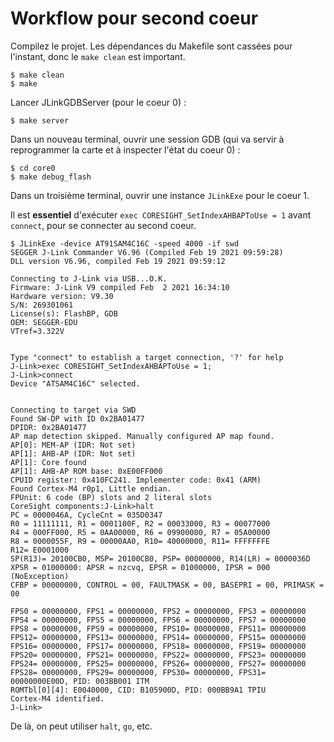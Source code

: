 # Workflow pour second coeur

Compilez le projet.
Les dépendances du Makefile sont cassées pour l'instant, donc le `make clean` est important.

```
$ make clean 
$ make
```


Lancer JLinkGDBServer (pour le coeur 0) :

```
$ make server
```

Dans un nouveau terminal, ouvrir une session GDB (qui va servir à reprogrammer la carte et à inspecter l'état du coeur 0) :

```
$ cd core0
$ make debug_flash
```

Dans un troisième terminal, ouvrir une instance `JLinkExe` pour le coeur 1.

Il est **essentiel** d'exécuter `exec CORESIGHT_SetIndexAHBAPToUse = 1` avant
`connect`, pour se connecter au second coeur.

```
$ JLinkExe -device AT91SAM4C16C -speed 4000 -if swd
SEGGER J-Link Commander V6.96 (Compiled Feb 19 2021 09:59:28)
DLL version V6.96, compiled Feb 19 2021 09:59:12

Connecting to J-Link via USB...O.K.
Firmware: J-Link V9 compiled Feb  2 2021 16:34:10
Hardware version: V9.30
S/N: 269301061
License(s): FlashBP, GDB
OEM: SEGGER-EDU
VTref=3.322V


Type "connect" to establish a target connection, '?' for help
J-Link>exec CORESIGHT_SetIndexAHBAPToUse = 1;
J-Link>connect
Device "ATSAM4C16C" selected.


Connecting to target via SWD
Found SW-DP with ID 0x2BA01477
DPIDR: 0x2BA01477
AP map detection skipped. Manually configured AP map found.
AP[0]: MEM-AP (IDR: Not set)
AP[1]: AHB-AP (IDR: Not set)
AP[1]: Core found
AP[1]: AHB-AP ROM base: 0xE00FF000
CPUID register: 0x410FC241. Implementer code: 0x41 (ARM)
Found Cortex-M4 r0p1, Little endian.
FPUnit: 6 code (BP) slots and 2 literal slots
CoreSight components:J-Link>halt
PC = 0000046A, CycleCnt = 035D0347
R0 = 11111111, R1 = 0001100F, R2 = 00033000, R3 = 00077000
R4 = 000FF000, R5 = 0AA00000, R6 = 09900000, R7 = 05A00000
R8 = 0000055F, R9 = 00000AA0, R10= 40000000, R11= FFFFFFFE
R12= E0001000
SP(R13)= 20100CB0, MSP= 20100CB0, PSP= 00000000, R14(LR) = 0000036D
XPSR = 01000000: APSR = nzcvq, EPSR = 01000000, IPSR = 000 (NoException)
CFBP = 00000000, CONTROL = 00, FAULTMASK = 00, BASEPRI = 00, PRIMASK = 00

FPS0 = 00000000, FPS1 = 00000000, FPS2 = 00000000, FPS3 = 00000000
FPS4 = 00000000, FPS5 = 00000000, FPS6 = 00000000, FPS7 = 00000000
FPS8 = 00000000, FPS9 = 00000000, FPS10= 00000000, FPS11= 00000000
FPS12= 00000000, FPS13= 00000000, FPS14= 00000000, FPS15= 00000000
FPS16= 00000000, FPS17= 00000000, FPS18= 00000000, FPS19= 00000000
FPS20= 00000000, FPS21= 00000000, FPS22= 00000000, FPS23= 00000000
FPS24= 00000000, FPS25= 00000000, FPS26= 00000000, FPS27= 00000000
FPS28= 00000000, FPS29= 00000000, FPS30= 00000000, FPS31= 00000000E00D, PID: 003BB001 ITM
ROMTbl[0][4]: E0040000, CID: B105900D, PID: 000BB9A1 TPIU
Cortex-M4 identified.
J-Link>
```

De là, on peut utiliser `halt`, `go`, etc.